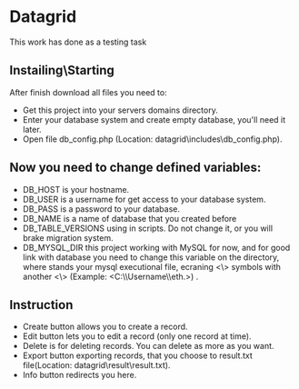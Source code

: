 # Datagrid

This work has done as a testing task

## Instailing\Starting

After finish download all files you need to:

- Get this project into your servers domains directory.
- Enter your database system and create empty database, you'll need it later.
- Open file db_config.php (Location: datagrid\includes\db_config.php).

## Now you need to change defined variables:

- DB_HOST is your hostname.
- DB_USER is a username for get access to your database system.
- DB_PASS is a password to your database.
- DB_NAME is a name of database that you created before
- DB_TABLE_VERSIONS using in scripts. Do not change it, or you will brake migration system.
- DB_MYSQL_DIR this project working with MySQL for now, and for good link with database you need to change this variable on the directory, where stands your mysql executional file, ecraning <\\> symbols with another <\\> (Example: <C:\\\Username\\\eth.>) .

## Instruction

- Create button allows you to create a record.
- Edit button lets you to edit a record (only one record at time).
- Delete is for deleting records. You can delete as more as you want.
- Export button exporting records, that you choose to result.txt file(Location: datagrid\result\result.txt).
- Info button redirects you here.
